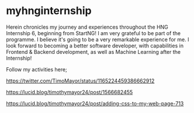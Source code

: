 # myhnginternship
Herein chronicles my journey and experiences throughout the HNG Internship 6, beginning from StartNG! I am very grateful to be part of the programme. I believe it's going to be a very remarkable experience for me. I look forward to becoming a better software developer, with capabilities in Frontend & Backend development, as well as Machine Learning after the Internship!

Follow my activities here;

https://twitter.com/TimoMayor/status/1165224459386662912

https://lucid.blog/timothymayor24/post/1566682455 

https://lucid.blog/timothymayor24/post/adding-css-to-my-web-page-713



